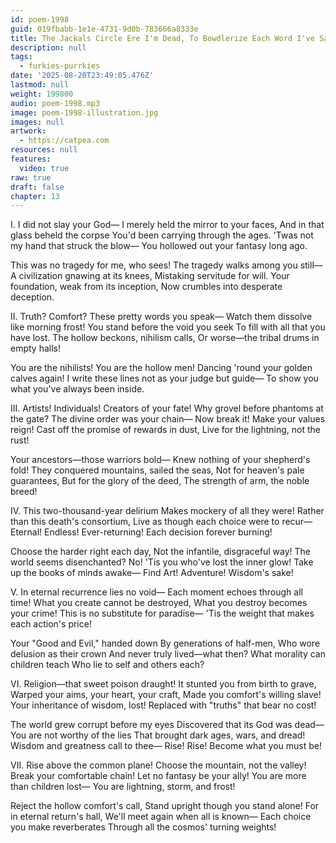 ```yaml
---
id: poem-1998
guid: 019fbabb-1e1e-4731-9d0b-783666a8333e
title: The Jackals Circle Ere I'm Dead, To Bowdlerize Each Word I've Said
description: null
tags:
  - furkies-purrkies
date: '2025-08-20T23:49:05.476Z'
lastmod: null
weight: 199800
audio: poem-1998.mp3
image: poem-1998-illustration.jpg
images: null
artwork:
  - https://catpea.com
resources: null
features:
  video: true
raw: true
draft: false
chapter: 13
---
```


I.
I did not slay your God—
I merely held the mirror to your faces,
And in that glass beheld the corpse
You'd been carrying through the ages.
'Twas not my hand that struck the blow—
You hollowed out your fantasy long ago.

This was no tragedy for me, who sees!
The tragedy walks among you still—
A civilization gnawing at its knees,
Mistaking servitude for will.
Your foundation, weak from its inception,
Now crumbles into desperate deception.

II.
Truth? Comfort? These pretty words you speak—
Watch them dissolve like morning frost!
You stand before the void you seek
To fill with all that you have lost.
The hollow beckons, nihilism calls,
Or worse—the tribal drums in empty halls!

You are the nihilists! You are the hollow men!
Dancing 'round your golden calves again!
I write these lines not as your judge but guide—
To show you what you've always been inside.

III.
Artists! Individuals! Creators of your fate!
Why grovel before phantoms at the gate?
The divine order was your chain—
Now break it! Make your values reign!
Cast off the promise of rewards in dust,
Live for the lightning, not the rust!

Your ancestors—those warriors bold—
Knew nothing of your shepherd's fold!
They conquered mountains, sailed the seas,
Not for heaven's pale guarantees,
But for the glory of the deed,
The strength of arm, the noble breed!

IV.
This two-thousand-year delirium
Makes mockery of all they were!
Rather than this death's consortium,
Live as though each choice were to recur—
Eternal! Endless! Ever-returning!
Each decision forever burning!

Choose the harder right each day,
Not the infantile, disgraceful way!
The world seems disenchanted? No!
'Tis you who've lost the inner glow!
Take up the books of minds awake—
Find Art! Adventure! Wisdom's sake!

V.
In eternal recurrence lies no void—
Each moment echoes through all time!
What you create cannot be destroyed,
What you destroy becomes your crime!
This is no substitute for paradise—
'Tis the weight that makes each action's price!

Your "Good and Evil," handed down
By generations of half-men,
Who wore delusion as their crown
And never truly lived—what then?
What morality can children teach
Who lie to self and others each?

VI.
Religion—that sweet poison draught!
It stunted you from birth to grave,
Warped your aims, your heart, your craft,
Made you comfort's willing slave!
Your inheritance of wisdom, lost!
Replaced with "truths" that bear no cost!

The world grew corrupt before my eyes
Discovered that its God was dead—
You are not worthy of the lies
That brought dark ages, wars, and dread!
Wisdom and greatness call to thee—
Rise! Rise! Become what you must be!

VII.
Rise above the common plane!
Choose the mountain, not the valley!
Break your comfortable chain!
Let no fantasy be your ally!
You are more than children lost—
You are lightning, storm, and frost!

Reject the hollow comfort's call,
Stand upright though you stand alone!
For in eternal return's hall,
We'll meet again when all is known—
Each choice you make reverberates
Through all the cosmos' turning weights!
